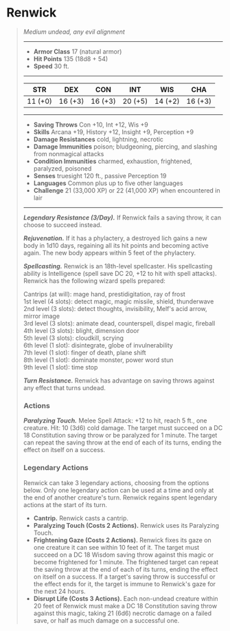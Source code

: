 # Renwick
>*Medium undead, any evil alignment*
>___
>- **Armor Class** 17 (natural armor)
>- **Hit Points** 135 (18d8 + 54)
>- **Speed** 30 ft.
>___
>|STR|DEX|CON|INT|WIS|CHA|
>|:---:|:---:|:---:|:---:|:---:|:---:|
>|11 (+0)|16 (+3)|16 (+3)|20 (+5)|14 (+2)|16 (+3)|
>___
>- **Saving Throws** Con +10, Int +12, Wis +9
>- **Skills** Arcana +19, History +12, Insight +9, Perception +9
>- **Damage Resistances** cold, lightning, necrotic
>- **Damage Immunities** poison; bludgeoning, piercing, and slashing from nonmagical attacks
>- **Condition Immunities** charmed, exhaustion, frightened, paralyzed, poisoned
>- **Senses** truesight 120 ft., passive Perception 19
>- **Languages** Common plus up to five other languages
>- **Challenge** 21 (33,000 XP) or 22 (41,000 XP) when encountered in lair
>___
>***Legendary Resistance (3/Day).*** If Renwick fails a saving throw, it can choose to succeed instead.  
>
>***Rejuvenation.*** If it has a phylactery, a destroyed lich gains a new body in 1d10 days, regaining all its hit points and becoming active again. The new body appears within 5 feet of the phylactery.  
>
>***Spellcasting.*** Renwick is an 18th-level spellcaster. His spellcasting ability is Intelligence (spell save DC 20, +12 to hit with spell attacks). Renwick has the following wizard spells prepared:  
>
>Cantrips (at will): mage hand, prestidigitation, ray of frost  
>1st level (4 slots): detect magic, magic missile, shield, thunderwave  
>2nd level (3 slots): detect thoughts, invisibility, Melf's acid arrow, mirror image  
>3rd level (3 slots): animate dead, counterspell, dispel magic, fireball  
>4th level (3 slots): blight, dimension door  
>5th level (3 slots): cloudkill, scrying  
>6th level (1 slot): disintegrate, globe of invulnerability  
>7th level (1 slot): finger of death, plane shift  
>8th level (1 slot): dominate monster, power word stun  
>9th level (1 slot): time stop  
>
>
>***Turn Resistance.*** Renwick has advantage on saving throws against any effect that turns undead.  
>
>### Actions
>***Paralyzing Touch.*** Melee Spell Attack: +12 to hit, reach 5 ft., one creature. Hit: 10 (3d6) cold damage. The target must succeed on a DC 18 Constitution saving throw or be paralyzed for 1 minute. The target can repeat the saving throw at the end of each of its turns, ending the effect on itself on a success.  
>
>### Legendary Actions
>Renwick can take 3 legendary actions, choosing from the options below. Only one legendary action can be used at a time and only at the end of another creature's turn. Renwick regains spent legendary actions at the start of its turn.
>
>- **Cantrip.** Renwick casts a cantrip.
>- **Paralyzing Touch (Costs 2 Actions).** Renwick uses its Paralyzing Touch.
>- **Frightening Gaze (Costs 2 Actions).** Renwick fixes its gaze on one creature it can see within 10 feet of it. The target must succeed on a DC 18 Wisdom saving throw against this magic or become frightened for 1 minute. The frightened target can repeat the saving throw at the end of each of its turns, ending the effect on itself on a success. If a target's saving throw is successful or the effect ends for it, the target is immune to Renwick's gaze for the next 24 hours.
>- **Disrupt Life (Costs 3 Actions).** Each non-undead creature within 20 feet of Renwick must make a DC 18 Constitution saving throw against this magic, taking 21 (6d6) necrotic damage on a failed save, or half as much damage on a successful one.